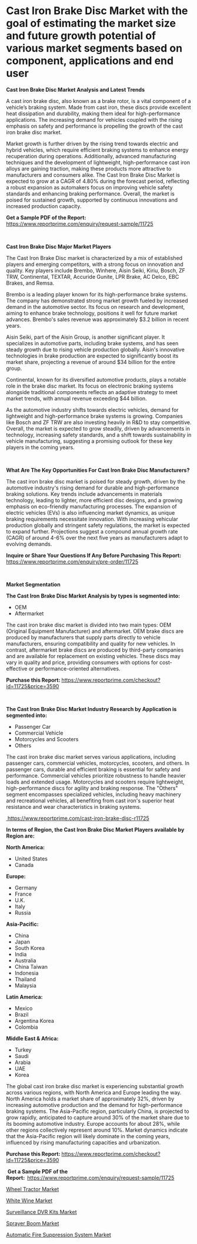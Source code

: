 <p><h1>Cast Iron Brake Disc Market with the goal of estimating the market size and future growth potential of various market segments based on component, applications and end user</h1></p><p><strong>Cast Iron Brake Disc Market Analysis and Latest Trends</strong></p>
<p><p>A cast iron brake disc, also known as a brake rotor, is a vital component of a vehicle’s braking system. Made from cast iron, these discs provide excellent heat dissipation and durability, making them ideal for high-performance applications. The increasing demand for vehicles coupled with the rising emphasis on safety and performance is propelling the growth of the cast iron brake disc market. </p><p>Market growth is further driven by the rising trend towards electric and hybrid vehicles, which require efficient braking systems to enhance energy recuperation during operations. Additionally, advanced manufacturing techniques and the development of lightweight, high-performance cast iron alloys are gaining traction, making these products more attractive to manufacturers and consumers alike. The Cast Iron Brake Disc Market is expected to grow at a CAGR of 4.80% during the forecast period, reflecting a robust expansion as automakers focus on improving vehicle safety standards and enhancing braking performance. Overall, the market is poised for sustained growth, supported by continuous innovations and increased production capacity.</p></p>
<p><strong>Get a Sample PDF of the Report:&nbsp;</strong> <a href="https://www.reportprime.com/enquiry/request-sample/11725?utm_campaign=3277&utm_medium=2&utm_source=Github&utm_content=ia&utm_term=17032025&utm_id=cast-iron-brake-disc">https://www.reportprime.com/enquiry/request-sample/11725</a></p>
<p>&nbsp;</p>
<p><strong>Cast Iron Brake Disc Major Market Players</strong></p>
<p><p>The Cast Iron Brake Disc market is characterized by a mix of established players and emerging competitors, with a strong focus on innovation and quality. Key players include Brembo, Winhere, Aisin Seiki, Kiriu, Bosch, ZF TRW, Continental, TEXTAR, Accuride Gunite, LPR Brake, AC Delco, EBC Brakes, and Remsa.</p><p>Brembo is a leading player known for its high-performance brake systems. The company has demonstrated strong market growth fueled by increased demand in the automotive sector. Its focus on research and development, aiming to enhance brake technology, positions it well for future market advances. Brembo's sales revenue was approximately $3.2 billion in recent years.</p><p>Aisin Seiki, part of the Aisin Group, is another significant player. It specializes in automotive parts, including brake systems, and has seen steady growth due to rising vehicle production globally. Aisin's innovative technologies in brake production are expected to significantly boost its market share, projecting a revenue of around $34 billion for the entire group.</p><p>Continental, known for its diversified automotive products, plays a notable role in the brake disc market. Its focus on electronic braking systems alongside traditional components reflects an adaptive strategy to meet market trends, with annual revenue exceeding $44 billion.</p><p>As the automotive industry shifts towards electric vehicles, demand for lightweight and high-performance brake systems is growing. Companies like Bosch and ZF TRW are also investing heavily in R&D to stay competitive. Overall, the market is expected to grow steadily, driven by advancements in technology, increasing safety standards, and a shift towards sustainability in vehicle manufacturing, suggesting a promising outlook for these key players in the coming years.</p></p>
<p>&nbsp;</p>
<p><strong>What Are The Key Opportunities For Cast Iron Brake Disc Manufacturers?</strong></p>
<p><p>The cast iron brake disc market is poised for steady growth, driven by the automotive industry's rising demand for durable and high-performance braking solutions. Key trends include advancements in materials technology, leading to lighter, more efficient disc designs, and a growing emphasis on eco-friendly manufacturing processes. The expansion of electric vehicles (EVs) is also influencing market dynamics, as unique braking requirements necessitate innovation. With increasing vehicular production globally and stringent safety regulations, the market is expected to expand further. Projections suggest a compound annual growth rate (CAGR) of around 4-6% over the next five years as manufacturers adapt to evolving demands.</p></p>
<p><strong>Inquire or Share Your Questions If Any Before Purchasing This Report:</strong> <a href="https://www.reportprime.com/enquiry/pre-order/11725?utm_campaign=3277&utm_medium=2&utm_source=Github&utm_content=ia&utm_term=17032025&utm_id=cast-iron-brake-disc">https://www.reportprime.com/enquiry/pre-order/11725</a></p>
<p>&nbsp;</p>
<p><strong>Market Segmentation</strong></p>
<p><strong>The Cast Iron Brake Disc Market Analysis by types is segmented into:</strong></p>
<p><ul><li>OEM</li><li>Aftermarket</li></ul></p>
<p><p>The cast iron brake disc market is divided into two main types: OEM (Original Equipment Manufacturer) and aftermarket. OEM brake discs are produced by manufacturers that supply parts directly to vehicle manufacturers, ensuring compatibility and quality for new vehicles. In contrast, aftermarket brake discs are produced by third-party companies and are available for replacement on existing vehicles. These discs may vary in quality and price, providing consumers with options for cost-effective or performance-oriented alternatives.</p></p>
<p><strong>Purchase this Report:&nbsp;</strong><a href="https://www.reportprime.com/checkout?id=11725&price=3590&utm_campaign=3277&utm_medium=2&utm_source=Github&utm_content=ia&utm_term=17032025&utm_id=cast-iron-brake-disc">https://www.reportprime.com/checkout?id=11725&price=3590</a></p>
<p>&nbsp;</p>
<p><strong>The Cast Iron Brake Disc Market Industry Research by Application is segmented into:</strong></p>
<p><ul><li>Passenger Car</li><li>Commercial Vehicle</li><li>Motorcycles and Scooters</li><li>Others</li></ul></p>
<p><p>The cast iron brake disc market serves various applications, including passenger cars, commercial vehicles, motorcycles, scooters, and others. In passenger cars, durable and efficient braking is essential for safety and performance. Commercial vehicles prioritize robustness to handle heavier loads and extended usage. Motorcycles and scooters require lightweight, high-performance discs for agility and braking response. The "Others" segment encompasses specialized vehicles, including heavy machinery and recreational vehicles, all benefiting from cast iron's superior heat resistance and wear characteristics in braking systems.</p></p>
<p><a href="https://www.reportprime.com/cast-iron-brake-disc-r11725?utm_campaign=3277&utm_medium=2&utm_source=Github&utm_content=ia&utm_term=17032025&utm_id=cast-iron-brake-disc">&nbsp;https://www.reportprime.com/cast-iron-brake-disc-r11725</a></p>
<p><strong>In terms of Region, the Cast Iron Brake Disc Market Players available by Region are:</strong></p>
<p>
    <p> <strong> North America: </strong>
        <ul>
            <li>United States</li>
            <li>Canada</li>
        </ul>
        </p> 
    <p> <strong> Europe: </strong>
        <ul>
            <li>Germany</li>
            <li>France</li>
            <li>U.K.</li>
            <li>Italy</li>
            <li>Russia</li>
        </ul>
        </p> 
    <p> <strong> Asia-Pacific: </strong>
        <ul>
            <li>China</li>
            <li>Japan</li>
            <li>South Korea</li>
            <li>India</li>
            <li>Australia</li>
            <li>China Taiwan</li>
            <li>Indonesia</li>
            <li>Thailand</li>
            <li>Malaysia</li>
        </ul>
        </p> 
    <p> <strong> Latin America: </strong>
        <ul>
            <li>Mexico</li>
            <li>Brazil</li>
            <li>Argentina Korea</li>
            <li>Colombia</li>
        </ul>
        </p> 
    <p> <strong> Middle East & Africa: </strong>
        <ul>
            <li>Turkey</li>
            <li>Saudi</li>
            <li>Arabia</li>
            <li>UAE</li>
            <li>Korea</li>
        </ul>
    </p>
    </p>
<p><p>The global cast iron brake disc market is experiencing substantial growth across various regions, with North America and Europe leading the way. North America holds a market share of approximately 32%, driven by increasing automotive production and the demand for high-performance braking systems. The Asia-Pacific region, particularly China, is projected to grow rapidly, anticipated to capture around 30% of the market share due to its booming automotive industry. Europe accounts for about 28%, while other regions collectively represent around 10%. Market dynamics indicate that the Asia-Pacific region will likely dominate in the coming years, influenced by rising manufacturing capacities and urbanization.</p></p>
<p><strong>Purchase this Report: </strong><a href="https://www.reportprime.com/checkout?id=11725&price=3590&utm_campaign=3277&utm_medium=2&utm_source=Github&utm_content=ia&utm_term=17032025&utm_id=cast-iron-brake-disc">https://www.reportprime.com/checkout?id=11725&price=3590</a></p>
<p>&nbsp;<strong>Get a Sample PDF of the Report:&nbsp;&nbsp;</strong><a href="https://www.reportprime.com/enquiry/request-sample/11725?utm_campaign=3277&utm_medium=2&utm_source=Github&utm_content=ia&utm_term=17032025&utm_id=cast-iron-brake-disc">https://www.reportprime.com/enquiry/request-sample/11725</a></p>
<p><strong></strong></p>
<p><p><a href="https://www.linkedin.com/pulse/wheel-tractor-market-characterized-rapid-growth-projected-zkesf?utm_campaign=3277&utm_medium=2&utm_source=Github&utm_content=ia&utm_term=17032025&utm_id=cast-iron-brake-disc">Wheel Tractor Market</a></p><p><a href="https://www.linkedin.com/pulse/white-wine-market-ecosystem-competitive-landscape-xpmjf?utm_campaign=3277&utm_medium=2&utm_source=Github&utm_content=ia&utm_term=17032025&utm_id=cast-iron-brake-disc">White Wine Market</a></p><p><a href="https://www.linkedin.com/pulse/competitive-overview-surveillance-dvr-kits-market-growth-vyxmf?utm_campaign=3277&utm_medium=2&utm_source=Github&utm_content=ia&utm_term=17032025&utm_id=cast-iron-brake-disc">Surveillance DVR Kits Market</a></p><p><a href="https://www.linkedin.com/pulse/sprayer-boom-market-expected-see-rapid-expansion-coming-years-keggf?utm_campaign=3277&utm_medium=2&utm_source=Github&utm_content=ia&utm_term=17032025&utm_id=cast-iron-brake-disc">Sprayer Boom Market</a></p><p><a href="https://www.linkedin.com/pulse/decoding-automatic-fire-suppression-system-market-signals-growth-faygf?utm_campaign=3277&utm_medium=2&utm_source=Github&utm_content=ia&utm_term=17032025&utm_id=cast-iron-brake-disc">Automatic Fire Suppression System Market</a></p></p>